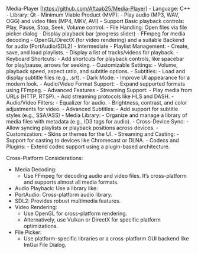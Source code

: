Media-Player [https://github.com/Aftaab25/Media-Player]
    - Language: C++
    - Library: Qt
    - Minimum Viable Product (MVP):
        - Play audio (MP3, WAV, OGG) and video files (MP4, MKV, AVI)
        - Support Basic playback controls: Play, Pause, Stop, Seek, Volume control.
        - File Handling: Open files via file picker dialog
        - Display playback bar (progress slider)
        - FFmpeg for media decoding
        - OpenGL/DirectX (for video rendering) and a suitable Backend for audio (PortAudio/SDL2)
    - Intermediate
        - Playlist Management:
            - Create, save, and load playlists.
            - Display a list of tracks/videos for playback.
        - Keyboard Shortcuts:
            - Add shortcuts for playback controls, like spacebar for play/pause, arrows for seeking.
        - Customizable Settings:
            - Volume, playback speed, aspect ratio, and subtitle options.
        - Subtitles:
            - Load and display subtitle files (e.g., .srt).
        - Dark Mode:
            - Improve UI appearance for a modern look.
        - Audio/Video Format Support:
            - Expand supported formats using FFmpeg.
    - Advanced Features
        - Streaming Support:
            - Play media from URLs (HTTP, RTSP).
            - Add streaming protocols like HLS and DASH.
        - Audio/Video Filters:
            - Equalizer for audio.
            - Brightness, contrast, and color adjustments for video.
        - Advanced Subtitles:
            - Add support for subtitle styles (e.g., SSA/ASS)
        - Media Library:
            - Organize and manage a library of media files with metadata (e.g., ID3 tags for audio).
        - Cross-Device Sync:
            - Allow syncing playlists or playback positions across devices.
        - Customization:
            - Skins or themes for the UI.
        - Streaming and Casting:
            - Support for casting to devices like Chromecast or DLNA.
        - Codecs and Plugins:
            - Extend codec support using a plugin-based architecture.

Cross-Platform Considerations:
- Media Decoding: 
    - Use FFmpeg for decoding audio and video files. It’s cross-platform and supports almost all media formats.
- Audio Playback: Use a library like:
- PortAudio: Cross-platform audio library.
- SDL2: Provides robust multimedia features.
- Video Rendering:
    - Use OpenGL for cross-platform rendering.
    - Alternatively, use Vulkan or DirectX for specific platform optimizations.
- File Picker:
    - Use platform-specific libraries or a cross-platform GUI backend like ImGui File Dialog.

